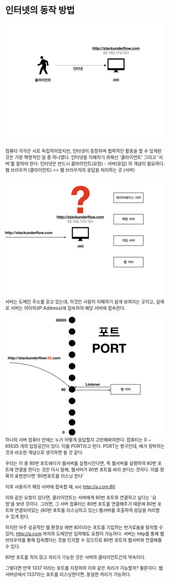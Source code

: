 <h1> 인터넷의 동작 방법</h1>

![1cs](./img/1/1.client_server.001.jpeg)

컴퓨터 각각은 서로 독립적이었지만, 인터넷이 등장하며 협력적인 활동을 할 수 있게된 것은 가장 혁명적인 일 중 하나였다.
인터넷을 이해하기 위해선 '클라이언트' 그리고 '서버'를 알아야 한다.
인터넷은 반드시 클라이언트(요청) - 서버(응답) 의 개념이 필요하다.
웹 브라우저 (클라이언트) <> 웹 브라우저의 응답을 처리하는 곳 (서버)

![1cs](./img/1/1.client_server.002.jpeg)
서버는 도메인 주소를 갖고 있는데,
이것은 사람이 이해하기 쉽게 보여지는 곳이고,
실제로 서버는 아이피(IP Address)에 접속하여 해당 서버에 접속한다.



![1cs](./img/1/1.client_server.003.jpeg)
하나의 서버 컴퓨터 안에는 누가 어떻게 응답할지 고민해봐야한다.
컴퓨터는 0 ~ 65535 개의 입장공간이 있다. 이를 PORT라고 한다.
PORT는 항구인데, 배가 정박하는 것과 비슷한 개념으로 생각하면 될 것 같다.

우리는 이 중 80번 포트에다가 웹서버를 실행시킨다면,
즉 웹서버를 실행하여 80번 포트에 연결을 한다는 것은 다시 말해, 웹서버가 80번 포트를 바라 본다는 것이다.
이를 정확히 표현한다면 '80번포트를 리스닝 한다'

이후 사용자가 해당 서버에 접속할 때,
ex) http://a.com:80

이와 같은 요청이 있다면, 클라이언트는 서버에게 80번 포트와 연결하고 싶다는 '요청'을 보낸 것이다.
그러면, 그 서버 컴퓨터는 80번 포트를 연결해주기 때문에
80번 포트와 연결되어있는 (80번 포트를 리스닝하고 있는) 웹서버를 호출하여 응답을 처리할 수 있게 된다.

하지만 아주 성공적인 웹 환경상 매번 80이라는 포트를 기입하는 번거로움을 탈피할 수 있어,
http://a.com 까지의 도메인만 입력해도 요청이 가능하다.
서버는 http를 통해 웹브라우저를 통해 접속했다는 것을 인지할 수 있으므로 80번 포트의 웹서버와 연결해줄 수 있다.

80번 포트를 적지 않고 처리가 가능한 것은 서버와 클라이언트간의 약속이다.

그렇다면 만약 1337 이라는 포트를 지정하여 이와 같은 처리가 가능할까?
물론이다.
웹 서버상에서 1337라는 포트를 리스닝한다면, 동일한 처리가 가능하다.


